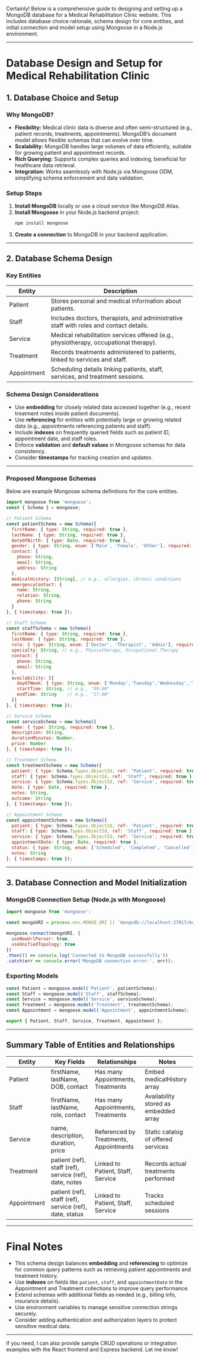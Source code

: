 Certainly! Below is a comprehensive guide to designing and setting up a MongoDB database for a Medical Rehabilitation Clinic website. This includes database choice rationale, schema design for core entities, and initial connection and model setup using Mongoose in a Node.js environment.

---

# Database Design and Setup for Medical Rehabilitation Clinic

## 1. Database Choice and Setup

### Why MongoDB?

- **Flexibility:** Medical clinic data is diverse and often semi-structured (e.g., patient records, treatments, appointments). MongoDB’s document model allows flexible schemas that can evolve over time.
- **Scalability:** MongoDB handles large volumes of data efficiently, suitable for growing patient and appointment records.
- **Rich Querying:** Supports complex queries and indexing, beneficial for healthcare data retrieval.
- **Integration:** Works seamlessly with Node.js via Mongoose ODM, simplifying schema enforcement and data validation.

### Setup Steps

1. **Install MongoDB** locally or use a cloud service like MongoDB Atlas.
2. **Install Mongoose** in your Node.js backend project:
   ```bash
   npm install mongoose
   ```
3. **Create a connection** to MongoDB in your backend application.

---

## 2. Database Schema Design

### Key Entities

| Entity       | Description                                                                                   |
|--------------|-----------------------------------------------------------------------------------------------|
| Patient      | Stores personal and medical information about patients.                                       |
| Staff        | Includes doctors, therapists, and administrative staff with roles and contact details.        |
| Service      | Medical rehabilitation services offered (e.g., physiotherapy, occupational therapy).           |
| Treatment    | Records treatments administered to patients, linked to services and staff.                     |
| Appointment  | Scheduling details linking patients, staff, services, and treatment sessions.                  |

### Schema Design Considerations

- Use **embedding** for closely related data accessed together (e.g., recent treatment notes inside patient documents).
- Use **referencing** for entities with potentially large or growing related data (e.g., appointments referencing patients and staff).
- Include **indexes** on frequently queried fields such as patient ID, appointment date, and staff roles.
- Enforce **validation** and **default values** in Mongoose schemas for data consistency.
- Consider **timestamps** for tracking creation and updates.

---

### Proposed Mongoose Schemas

Below are example Mongoose schema definitions for the core entities.

```javascript
import mongoose from 'mongoose';
const { Schema } = mongoose;

// Patient Schema
const patientSchema = new Schema({
  firstName: { type: String, required: true },
  lastName: { type: String, required: true },
  dateOfBirth: { type: Date, required: true },
  gender: { type: String, enum: ['Male', 'Female', 'Other'], required: true },
  contact: {
    phone: String,
    email: String,
    address: String
  },
  medicalHistory: [String], // e.g., allergies, chronic conditions
  emergencyContact: {
    name: String,
    relation: String,
    phone: String
  }
}, { timestamps: true });

// Staff Schema
const staffSchema = new Schema({
  firstName: { type: String, required: true },
  lastName: { type: String, required: true },
  role: { type: String, enum: ['Doctor', 'Therapist', 'Admin'], required: true },
  specialty: String, // e.g., Physiotherapy, Occupational Therapy
  contact: {
    phone: String,
    email: String
  },
  availability: [{
    dayOfWeek: { type: String, enum: ['Monday','Tuesday','Wednesday','Thursday','Friday','Saturday','Sunday'] },
    startTime: String, // e.g., "09:00"
    endTime: String    // e.g., "17:00"
  }]
}, { timestamps: true });

// Service Schema
const serviceSchema = new Schema({
  name: { type: String, required: true },
  description: String,
  durationMinutes: Number,
  price: Number
}, { timestamps: true });

// Treatment Schema
const treatmentSchema = new Schema({
  patient: { type: Schema.Types.ObjectId, ref: 'Patient', required: true },
  staff: { type: Schema.Types.ObjectId, ref: 'Staff', required: true },
  service: { type: Schema.Types.ObjectId, ref: 'Service', required: true },
  date: { type: Date, required: true },
  notes: String,
  outcome: String
}, { timestamps: true });

// Appointment Schema
const appointmentSchema = new Schema({
  patient: { type: Schema.Types.ObjectId, ref: 'Patient', required: true },
  staff: { type: Schema.Types.ObjectId, ref: 'Staff', required: true },
  service: { type: Schema.Types.ObjectId, ref: 'Service', required: true },
  appointmentDate: { type: Date, required: true },
  status: { type: String, enum: ['Scheduled', 'Completed', 'Cancelled'], default: 'Scheduled' },
  notes: String
}, { timestamps: true });
```

---

## 3. Database Connection and Model Initialization

### MongoDB Connection Setup (Node.js with Mongoose)

```javascript
import mongoose from 'mongoose';

const mongoURI = process.env.MONGO_URI || 'mongodb://localhost:27017/medical_rehab_clinic';

mongoose.connect(mongoURI, {
  useNewUrlParser: true,
  useUnifiedTopology: true
})
.then(() => console.log('Connected to MongoDB successfully'))
.catch(err => console.error('MongoDB connection error:', err));
```

### Exporting Models

```javascript
const Patient = mongoose.model('Patient', patientSchema);
const Staff = mongoose.model('Staff', staffSchema);
const Service = mongoose.model('Service', serviceSchema);
const Treatment = mongoose.model('Treatment', treatmentSchema);
const Appointment = mongoose.model('Appointment', appointmentSchema);

export { Patient, Staff, Service, Treatment, Appointment };
```

---

## Summary Table of Entities and Relationships

| Entity      | Key Fields                          | Relationships                          | Notes                                  |
|-------------|-----------------------------------|--------------------------------------|----------------------------------------|
| Patient     | firstName, lastName, DOB, contact | Has many Appointments, Treatments    | Embed medicalHistory array             |
| Staff       | firstName, lastName, role, contact| Has many Appointments, Treatments    | Availability stored as embedded array  |
| Service     | name, description, duration, price| Referenced by Treatments, Appointments| Static catalog of offered services     |
| Treatment   | patient (ref), staff (ref), service (ref), date, notes | Linked to Patient, Staff, Service    | Records actual treatments performed    |
| Appointment | patient (ref), staff (ref), service (ref), date, status | Linked to Patient, Staff, Service    | Tracks scheduled sessions              |

---

# Final Notes

- This schema design balances **embedding** and **referencing** to optimize for common query patterns such as retrieving patient appointments and treatment history.
- Use **indexes** on fields like `patient`, `staff`, and `appointmentDate` in the Appointment and Treatment collections to improve query performance.
- Extend schemas with additional fields as needed (e.g., billing info, insurance details).
- Use environment variables to manage sensitive connection strings securely.
- Consider adding authentication and authorization layers to protect sensitive medical data.

---

If you need, I can also provide sample CRUD operations or integration examples with the React frontend and Express backend. Let me know!